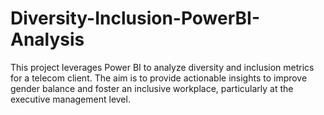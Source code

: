 # Diversity-Inclusion-PowerBI-Analysis
This project leverages Power BI to analyze diversity and inclusion metrics for a telecom client. The aim is to provide actionable insights to improve gender balance and foster an inclusive workplace, particularly at the executive management level.
